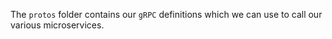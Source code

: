 The ``protos`` folder contains our ``gRPC`` definitions which we can use to call our various microservices.
